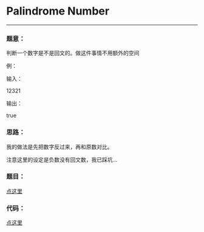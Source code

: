 #	Palindrome Number
---

### 题意：
判断一个数字是不是回文的。做这件事情不用额外的空间

例：

输入：

12321

输出：

true

### 思路：
我的做法是先把数字反过来，再和原数对比。

注意这里的设定是负数没有回文数，我已踩坑...

### 题目：
<a href="https://leetcode.com/problems/palindrome-number/" target="_blank">点这里</a>

### 代码：
<a href="./palindrome_number.cpp">点这里</a>
